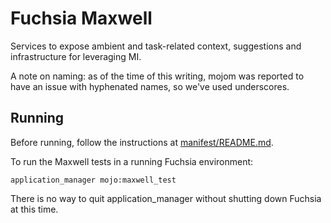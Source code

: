 Fuchsia Maxwell
===============

Services to expose ambient and task-related context, suggestions and
infrastructure for leveraging MI.

A note on naming: as of the time of this writing, mojom was reported to have an
issue with hyphenated names, so we've used underscores.

Running
-------

Before running, follow the instructions at [manifest/README.md](https://fuchsia.googlesource.com/manifest/+/master/README.md).

To run the Maxwell tests in a running Fuchsia environment:

    application_manager mojo:maxwell_test

There is no way to quit application_manager without shutting down Fuchsia at
this time.
